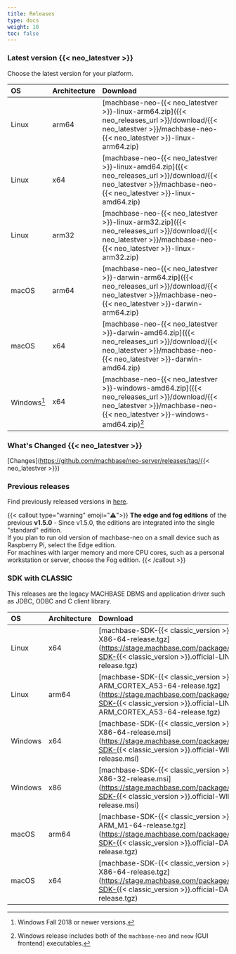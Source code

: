 ```yaml
---
title: Releases
type: docs
weight: 10
toc: false
---
```



### Latest version {{< neo_latestver >}}

Choose the latest version for your platform.

| OS         | Architecture   |  Download |
|:-----------|:---------------|:----------|
| Linux      | arm64          | [machbase-neo-{{< neo_latestver >}}-linux-arm64.zip]({{< neo_releases_url >}}/download/{{< neo_latestver >}}/machbase-neo-{{< neo_latestver >}}-linux-arm64.zip)   |
| Linux      | x64            | [machbase-neo-{{< neo_latestver >}}-linux-amd64.zip]({{< neo_releases_url >}}/download/{{< neo_latestver >}}/machbase-neo-{{< neo_latestver >}}-linux-amd64.zip)   |
| Linux      | arm32          | [machbase-neo-{{< neo_latestver >}}-linux-arm32.zip]({{< neo_releases_url >}}/download/{{< neo_latestver >}}/machbase-neo-{{< neo_latestver >}}-linux-arm32.zip)   |
| macOS      | arm64          | [machbase-neo-{{< neo_latestver >}}-darwin-arm64.zip]({{< neo_releases_url >}}/download/{{< neo_latestver >}}/machbase-neo-{{< neo_latestver >}}-darwin-arm64.zip) |
| macOS      | x64            | [machbase-neo-{{< neo_latestver >}}-darwin-amd64.zip]({{< neo_releases_url >}}/download/{{< neo_latestver >}}/machbase-neo-{{< neo_latestver >}}-darwin-amd64.zip) |
| Windows[^1] | x64     | [machbase-neo-{{< neo_latestver >}}-windows-amd64.zip]({{< neo_releases_url >}}/download/{{< neo_latestver >}}/machbase-neo-{{< neo_latestver >}}-windows-amd64.zip)[^2] |

### What's Changed {{< neo_latestver >}}

[Changes](https://github.com/machbase/neo-server/releases/tag/{{< neo_latestver >}})

### Previous releases

Find previously released versions in [here](https://github.com/machbase/neo-server/releases).


{{< callout type="warning" emoji="⚠️">}}
**The edge and fog editions** of the previous **v1.5.0** -
Since v1.5.0, the editions are integrated into the single "standard" edition.<br/>
If you plan to run old version of machbase-neo on a small device such as Raspberry Pi, select the Edge edition.<br/>
For machines with larger memory and more CPU cores, such as a personal workstation or server, choose the Fog edition.
{{< /callout >}}

[^1]: Windows Fall 2018 or newer versions.
[^2]: Windows release includes both of the `machbase-neo` and `neow` (GUI frontend) executables.

### SDK with CLASSIC

This releases are the legacy MACHBASE DBMS and application driver such as JDBC, ODBC and C client library.

| OS         | Architecture   |  Download |
|:-----------|:---------------|:----------|
| Linux      | x64            | [machbase-SDK-{{< classic_version >}}.official-LINUX-X86-64-release.tgz](https://stage.machbase.com/package/download/machbase-SDK-{{< classic_version >}}.official-LINUX-X86-64-release.tgz) |
| Linux      | arm64          | [machbase-SDK-{{< classic_version >}}.official-LINUX-ARM_CORTEX_A53-64-release.tgz](https://stage.machbase.com/package/download/machbase-SDK-{{< classic_version >}}.official-LINUX-ARM_CORTEX_A53-64-release.tgz) |
| Windows    | x64            | [machbase-SDK-{{< classic_version >}}.official-WINDOWS-X86-64-release.msi](https://stage.machbase.com/package/download/machbase-SDK-{{< classic_version >}}.official-WINDOWS-X86-64-release.msi)
| Windows    | x86            | [machbase-SDK-{{< classic_version >}}.official-WINDOWS-X86-32-release.msi](https://stage.machbase.com/package/download/machbase-SDK-{{< classic_version >}}.official-WINDOWS-X86-32-release.msi) |
| macOS      | arm64          | [machbase-SDK-{{< classic_version >}}.official-DARWIN-ARM_M1-64-release.tgz](https://stage.machbase.com/package/download/machbase-SDK-{{< classic_version >}}.official-DARWIN-ARM_M1-64-release.tgz) |
| macOS      | x64            | [machbase-SDK-{{< classic_version >}}.official-DARWIN-X86-64-release.tgz](https://stage.machbase.com/package/download/machbase-SDK-{{< classic_version >}}.official-DARWIN-X86-64-release.tgz) |